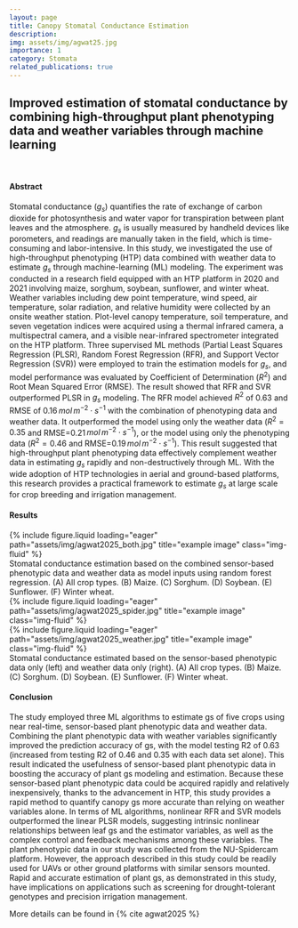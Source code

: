 ```yaml
---
layout: page
title: Canopy Stomatal Conductance Estimation
description: 
img: assets/img/agwat25.jpg
importance: 1
category: Stomata
related_publications: true
---
```

## **Improved estimation of stomatal conductance by combining high-throughput plant phenotyping data and weather variables through machine learning**

<br>

#### Abstract

Stomatal conductance ($g_s$) quantifies the rate of exchange of carbon dioxide for photosynthesis and water vapor for transpiration between plant leaves and the atmosphere. $g_s$ is usually measured by handheld devices like porometers, and readings are manually taken in the field, which is time-consuming and labor-intensive. In this study, we investigated the use of high-throughput phenotyping (HTP) data combined with weather data to estimate $g_s$ through machine-learning (ML) modeling. The experiment was conducted in a research field equipped with an HTP platform in 2020 and 2021 involving maize, sorghum, soybean, sunflower, and winter wheat. Weather variables including dew point temperature, wind speed, air temperature, solar radiation, and relative humidity were collected by an onsite weather station. Plot-level canopy temperature, soil temperature, and seven vegetation indices were acquired using a thermal infrared camera, a multispectral camera, and a visible near-infrared spectrometer integrated on the HTP platform. Three supervised ML methods (Partial Least Squares Regression (PLSR), Random Forest Regression (RFR), and Support Vector Regression (SVR)) were employed to train the estimation models for $g_s$, and model performance was evaluated by Coefficient of Determination ($R^2$) and Root Mean Squared Error (RMSE). The result showed that RFR and SVR outperformed PLSR in $g_s$ modeling. The RFR model achieved $R^2$ of 0.63 and RMSE of 0.16 $mol\,m^{-2}\cdot s^{-1}$ with the combination of phenotyping data and weather data. It outperformed the model using only the weather data ($R^2 = 0.35$ and RMSE=0.21 $mol\,m^{-2}\cdot s^{-1}$), or the model using only the phenotyping data ($R^2 = 0.46$ and RMSE=0.19 $mol\,m^{-2}\cdot s^{-1}$). This result suggested that high-throughput plant phenotyping data effectively complement weather data in estimating $g_s$ rapidly and non-destructively through ML. With the wide adoption of HTP technologies in aerial and ground-based platforms, this research provides a practical framework to estimate $g_s$ at large scale for crop breeding and irrigation management.

#### Results

<div class="row">
    <div class="col-sm mt-3 mt-md-0">
        {% include figure.liquid loading="eager" path="assets/img/agwat2025_both.jpg" title="example image" class="img-fluid" %}
    </div>
</div>
<div class="caption">
    Stomatal conductance estimation based on the combined sensor-based phenotypic data and weather data as model inputs using random forest regression. (A) All crop types. (B) Maize. (C) Sorghum. (D) Soybean. (E) Sunflower. (F) Winter wheat.
</div>

<div class="row">
    <div class="col-sm mt-3 mt-md-0">
        {% include figure.liquid loading="eager" path="assets/img/agwat2025_spider.jpg" title="example image" class="img-fluid" %}
    </div>
    <div class="col-sm mt-3 mt-md-0">
        {% include figure.liquid loading="eager" path="assets/img/agwat2025_weather.jpg" title="example image" class="img-fluid" %}
    </div>
</div>
<div class="caption">
    Stomatal conductance estimated based on the sensor-based phenotypic data only (left) and weather data only (right). (A) All crop types. (B) Maize. (C) Sorghum. (D) Soybean. (E) Sunflower. (F) Winter wheat.
</div>

#### Conclusion

The study employed three ML algorithms to estimate gs of five crops using near real-time, sensor-based plant phenotypic data and weather data. Combining the plant phenotypic data with weather variables significantly improved the prediction accuracy of gs, with the model testing R2 of 0.63 (increased from testing R2 of 0.46 and 0.35 with each data set alone). This result indicated the usefulness of sensor-based plant phenotypic data in boosting the accuracy of plant gs modeling and estimation. Because these sensor-based plant phenotypic data could be acquired rapidly and relatively inexpensively, thanks to the advancement in HTP, this study provides a rapid method to quantify canopy gs more accurate than relying on weather variables alone. In terms of ML algorithms, nonlinear RFR and SVR models outperformed the linear PLSR models, suggesting intrinsic nonlinear relationships between leaf gs and the estimator variables, as well as the complex control and feedback mechanisms among these variables. The plant phenotypic data in our study was collected from the NU-Spidercam platform. However, the approach described in this study could be readily used for UAVs or other ground platforms with similar sensors mounted. Rapid and accurate estimation of plant gs, as demonstrated in this study, have implications on applications such as screening for drought-tolerant genotypes and precision irrigation management.

More details can be found in {% cite agwat2025 %}

